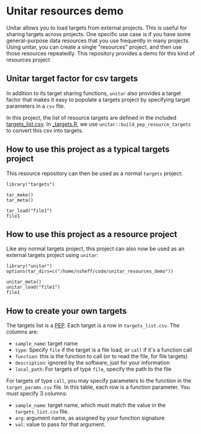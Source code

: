 # Unitar resources demo

Unitar allows you to load targets from external projects. This is useful for sharing targets across projects. One specific use case is if you have some general-purpose data resources that you use frequently in many projects. Using unitar, you can create a single "resources" project, and then use those resources repeatedly. This repository provides a demo for this kind of resources project

## Unitar target factor for csv targets

In addition to its target sharing functions, `unitar` also provides a target factor that makes it easy to populate a targets project by specifying target parameters in a `csv` file.

In this project, the list of resource targets are defined in the included [targets_list.csv](targets_list.csv). In [_targets.R](_targets.R), we use `unitar::build_pep_resource_targets` to convert this csv into targets.

## How to use this project as a typical targets project

This resource repository can then be used as a normal `targets` project:

```
library("targets")

tar_make()
tar_meta()

tar_load("file1")
file1
```

## How to use this project as a resource project

Like any normal targets project, this project can also now be used as an external targets project using `unitar`:

```
library("unitar")
options(tar_dirs=c("/home/nsheff/code/unitar_resources_demo"))

unitar_meta()
unitar_load("file1")
file1

```


## How to create your own targets

The targets list is a [PEP](http://pep.databio.org). Each target is a row in `targets_list.csv`. The columns are:

- `sample_name`: target name
- `type`: Specify `file` if the target is a file load, or `call` if it's a function call
- `function`: this is the function to call (or to read the file, for file targets)
- `description`: ignored by the software, just for your information
- `local_path`: For targets of type `file`, specify the path to the file

For targets of type `call`, you may specify parameters to the function in the `target_params.csv` file. In this table, each row is a function parameter. You must specify 3 columns:

- `sample_name`: target name, which must match the value in the `targets_list.csv` file.
- `arg`: argument name, as assigned by your function signature
- `val`: value to pass for that argument.
